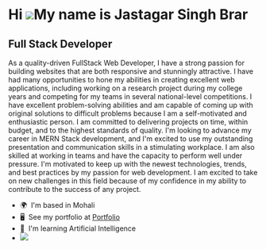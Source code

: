 Hi ![](https://user-images.githubusercontent.com/18350557/176309783-0785949b-9127-417c-8b55-ab5a4333674e.gif)My name is Jastagar Singh Brar
===========================================================================================================================================

Full Stack Developer
--------------------

As a quality-driven FullStack Web Developer, I have a strong passion for building websites that are both responsive and stunningly attractive. I have had many opportunities to hone my abilities in creating excellent web applications, including working on a research project during my college years and competing for my teams in several national-level competitions. I have excellent problem-solving abilities and am capable of coming up with original solutions to difficult problems because I am a self-motivated and enthusiastic person. I am committed to delivering projects on time, within budget, and to the highest standards of quality. I'm looking to advance my career in MERN Stack development, and I'm excited to use my outstanding presentation and communication skills in a stimulating workplace. I am also skilled at working in teams and have the capacity to perform well under pressure. I'm motivated to keep up with the newest technologies, trends, and best practices by my passion for web development. I am excited to take on new challenges in this field because of my confidence in my ability to contribute to the success of any project.

*   🌍  I'm based in Mohali
*   🖥️  See my portfolio at [Portfolio](http://jastagar.tech)
*   🧠  I'm learning Artificial Intelligence
*   <a href="https://www.github.com/Jastagar" target="_blank" rel="noreferrer"><img
                  src="https://img.shields.io/github/followers/Jastagar?logo=github&style=for-the-badge&color=ffffff&labelColor=1c1917" /></a>
